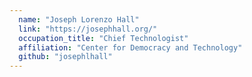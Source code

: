 ```yaml
---
  name: "Joseph Lorenzo Hall"
  link: "https://josephhall.org/"
  occupation_title: "Chief Technologist"
  affiliation: "Center for Democracy and Technology"
  github: "josephlhall"
---
```

